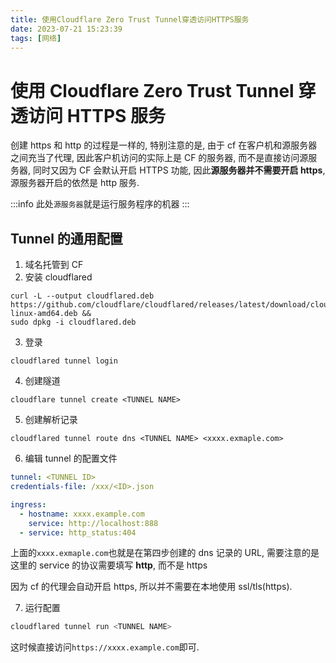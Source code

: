 ```yaml
---
title: 使用Cloudflare Zero Trust Tunnel穿透访问HTTPS服务
date: 2023-07-21 15:23:39
tags: [网络]
---
```


# 使用 Cloudflare Zero Trust Tunnel 穿透访问 HTTPS 服务

创建 https 和 http 的过程是一样的, 特别注意的是, 由于 cf 在客户机和源服务器之间充当了代理, 因此客户机访问的实际上是 CF 的服务器, 而不是直接访问源服务器, 同时又因为 CF 会默认开启 HTTPS 功能, 因此**源服务器并不需要开启 https**, 源服务器开启的依然是 http 服务.

:::info
此处`源服务器`就是运行服务程序的机器
:::

## Tunnel 的通用配置

1. 域名托管到 CF
2. 安装 cloudflared

```
curl -L --output cloudflared.deb https://github.com/cloudflare/cloudflared/releases/latest/download/cloudflared-linux-amd64.deb &&
sudo dpkg -i cloudflared.deb
```

3. 登录

```
cloudflared tunnel login
```

4. 创建隧道

```
cloudflare tunnel create <TUNNEL NAME>
```

5. 创建解析记录

```
cloudflared tunnel route dns <TUNNEL NAME> <xxxx.exmaple.com>
```


6. 编辑 tunnel 的配置文件

```yml
tunnel: <TUNNEL ID>
credentials-file: /xxx/<ID>.json

ingress:
  - hostname: xxxx.example.com
    service: http://localhost:888
  - service: http_status:404
```

上面的`xxxx.exmaple.com`也就是在第四步创建的 dns 记录的 URL, 需要注意的是这里的 service 的协议需要填写 **http**, 而不是 https

因为 cf 的代理会自动开启 https, 所以并不需要在本地使用 ssl/tls(https).

7. 运行配置

```sh
cloudflared tunnel run <TUNNEL NAME>
```

这时候直接访问`https://xxxx.example.com`即可.
